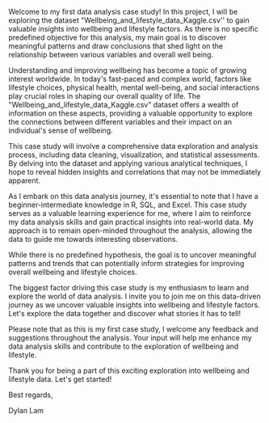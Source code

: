 Welcome to my first data analysis case study! In this project, I will be exploring the dataset "Wellbeing_and_lifestyle_data_Kaggle.csv'' to gain valuable insights into wellbeing and lifestyle factors. As there is no specific predefined objective for this analysis, my main goal is to discover meaningful patterns and draw conclusions that shed light on the relationship between various variables and overall well being.

Understanding and improving wellbeing has become a topic of growing interest worldwide. In today's fast-paced and complex world, factors like lifestyle choices, physical health, mental well-being, and social interactions play crucial roles in shaping our overall quality of life. The "Wellbeing_and_lifestyle_data_Kaggle.csv" dataset offers a wealth of information on these aspects, providing a valuable opportunity to explore the connections between different variables and their impact on an individual's sense of wellbeing.

This case study will involve a comprehensive data exploration and analysis process, including data cleaning, visualization, and statistical assessments. By delving into the dataset and applying various analytical techniques, I hope to reveal hidden insights and correlations that may not be immediately apparent.

As I embark on this data analysis journey, it's essential to note that I have a beginner-intermediate knowledge in R, SQL, and Excel. This case study serves as a valuable learning experience for me, where I aim to reinforce my data analysis skills and gain practical insights into real-world data. My approach is to remain open-minded throughout the analysis, allowing the data to guide me towards interesting observations.

While there is no predefined hypothesis, the goal is to uncover meaningful patterns and trends that can potentially inform strategies for improving overall wellbeing and lifestyle choices.

The biggest factor driving this case study is my enthusiasm to learn and explore the world of data analysis. I invite you to join me on this data-driven journey as we uncover valuable insights into wellbeing and lifestyle factors. Let's explore the data together and discover what stories it has to tell!

Please note that as this is my first case study, I welcome any feedback and suggestions throughout the analysis. Your input will help me enhance my data analysis skills and contribute to the exploration of wellbeing and lifestyle.

Thank you for being a part of this exciting exploration into wellbeing and lifestyle data. Let's get started!

Best regards,

Dylan Lam

